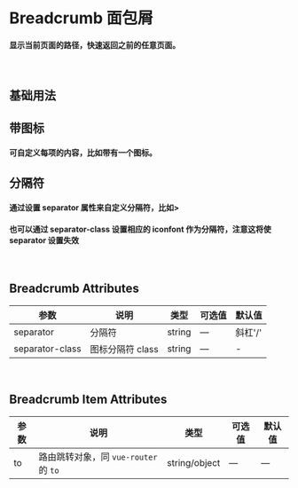 <script setup>
import demo1 from './demo1.vue'
import demo2 from './demo2.vue'
import demo3 from './demo3.vue'
import preview from '@/components/preview.vue'
</script>

# Breadcrumb 面包屑

#### 显示当前页面的路径，快速返回之前的任意页面。

<br/>


## 基础用法
<div class="source">
  <demo1/>
</div>
<preview compName="breadcrumb" demoName="demo1"/>


## 带图标
#### 可自定义每项的内容，比如带有一个图标。
<div class="source">
  <demo2/>
</div>
<preview compName="breadcrumb" demoName="demo2"/>


## 分隔符
#### 通过设置 separator 属性来自定义分隔符，比如>
#### 也可以通过 separator-class 设置相应的 iconfont 作为分隔符，注意这将使 separator 设置失效
<div class="source">
  <demo3/>
</div>
<preview compName="breadcrumb" demoName="demo3"/>

<br/>

## Breadcrumb Attributes
| 参数             | 说明             | 类型        | 可选值            | 默认值  |
|---------------   |--------------    |----------  |-----------------  |-------- |
| separator        | 分隔符           |  string     | —                 | 斜杠'/' |
| separator-class  | 图标分隔符 class | string      | —                 | -       |

<br/>

## Breadcrumb Item Attributes
| 参数      | 说明          | 类型      | 可选值                           | 默认值  |
|---------- |-------------- |---------- |--------------------------------  |-------- |
| to        | 路由跳转对象，同 `vue-router` 的 `to` | string/object | — | — |

<br/>